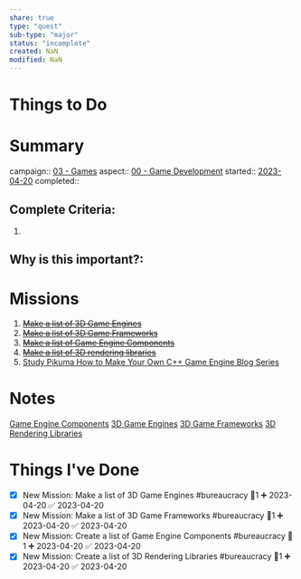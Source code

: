 ```yaml
---
share: true
type: "quest"
sub-type: "major"
status: "incomplete"
created: NaN 
modified: NaN
---
```

 
  
# Things to Do

# Summary
campaign:: [03 - Games](./03%20-%20Games.md)
aspect:: [00 - Game Development](./00%20-%20Game%20Development.md)
started::  [2023-04-20](./2023-04-20.md)
completed::
## Complete Criteria:
1. 

## Why is this important?:

# Missions
1. ~~[Make a list of 3D Game Engines](./Make%20a%20list%20of%203D%20Game%20Engines.md)~~
2. ~~[Make a list of 3D Game Frameworks](./Make%20a%20list%20of%203D%20Game%20Frameworks.md)~~
3. ~~[Make a list of Game Engine Components](./Make%20a%20list%20of%20Game%20Engine%20Components.md)~~
4. ~~[Make a list of 3D rendering libraries](./Make%20a%20list%20of%203D%20rendering%20libraries.md)~~
5. [Study Pikuma How to Make Your Own C++ Game Engine Blog Series](Study%20Pikuma%20How%20to%20Make%20Your%20Own%20C++%20Game%20Engine%20Blog%20Series.md)

# Notes
[Game Engine Components](./Game%20Engine%20Components.md)
[3D Game Engines](./3D%20Game%20Engines.md)
[3D Game Frameworks](./3D%20Game%20Frameworks.md)
[3D Rendering Libraries](./3D%20Rendering%20Libraries.md)
# Things I've Done
- [x] New Mission: Make a list of 3D Game Engines #bureaucracy 🥄1 ➕ 2023-04-20 ✅ 2023-04-20
- [x] New Mission: Make a list of 3D Game Frameworks #bureaucracy 🥄1 ➕ 2023-04-20 ✅ 2023-04-20
- [x] New Mission: Create a list of Game Engine Components #bureaucracy 🥄1 ➕ 2023-04-20 ✅ 2023-04-20
- [x] New Mission: Create a list of 3D Rendering Libraries #bureaucracy 🥄1 ➕ 2023-04-20 ✅ 2023-04-20